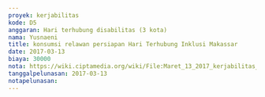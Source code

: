 ```yaml
---
proyek: kerjabilitas
kode: D5
anggaran: Hari terhubung disabilitas (3 kota)
nama: Yusnaeni
title: konsumsi relawan persiapan Hari Terhubung Inklusi Makassar
date: 2017-03-13
biaya: 30000
nota: https://wiki.ciptamedia.org/wiki/File:Maret_13_2017_kerjabilitas_D5_konsumsi_panitia_neni.jpg
tanggalpelunasan: 2017-03-13
notapelunasan:
---
```

